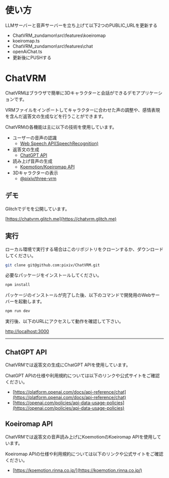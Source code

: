 # 使い方
LLMサーバーと音声サーバーを立ち上げて以下2つのPUBLIC_URLを更新する
- ChatVRM_zundamon\src\features\koeiromap
- koeiromap.ts
- ChatVRM_zundamon\src\features\chat
- openAiChat.ts
- 更新後にPUSHする

# ChatVRM

ChatVRMはブラウザで簡単に3Dキャラクターと会話ができるデモアプリケーションです。

VRMファイルをインポートしてキャラクターに合わせた声の調整や、感情表現を含んだ返答文の生成などを行うことができます。

ChatVRMの各機能は主に以下の技術を使用しています。

- ユーザーの音声の認識
    - [Web Speech API(SpeechRecognition)](https://developer.mozilla.org/ja/docs/Web/API/SpeechRecognition)
- 返答文の生成
    - [ChatGPT API](https://platform.openai.com/docs/api-reference/chat)
- 読み上げ音声の生成
    - [Koemotion/Koeiromap API](https://koemotion.rinna.co.jp/)
- 3Dキャラクターの表示
    - [@pixiv/three-vrm](https://github.com/pixiv/three-vrm)


## デモ

Glitchでデモを公開しています。

[https://chatvrm.glitch.me](https://chatvrm.glitch.me)

## 実行
ローカル環境で実行する場合はこのリポジトリをクローンするか、ダウンロードしてください。

```bash
git clone git@github.com:pixiv/ChatVRM.git
```

必要なパッケージをインストールしてください。
```bash
npm install
```

パッケージのインストールが完了した後、以下のコマンドで開発用のWebサーバーを起動します。
```bash
npm run dev
```

実行後、以下のURLにアクセスして動作を確認して下さい。

[http://localhost:3000](http://localhost:3000) 


---

## ChatGPT API

ChatVRMでは返答文の生成にChatGPT APIを使用しています。

ChatGPT APIの仕様や利用規約については以下のリンクや公式サイトをご確認ください。

- [https://platform.openai.com/docs/api-reference/chat](https://platform.openai.com/docs/api-reference/chat)
- [https://openai.com/policies/api-data-usage-policies](https://openai.com/policies/api-data-usage-policies)


## Koeiromap API
ChatVRMでは返答文の音声読み上げにKoemotionのKoeiromap APIを使用しています。

Koeiromap APIの仕様や利用規約については以下のリンクや公式サイトをご確認ください。

- [https://koemotion.rinna.co.jp/](https://koemotion.rinna.co.jp/)